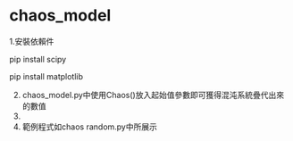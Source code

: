 # chaos_model

1.安裝依賴件 

pip install scipy

pip install matplotlib 

2.	chaos_model.py中使用Chaos()放入起始值參數即可獲得混沌系統疊代出來的數值
3.	
4.	範例程式如chaos random.py中所展示
